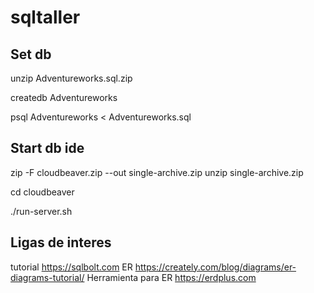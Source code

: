 # sqltaller

## Set db
unzip Adventureworks.sql.zip

createdb Adventureworks

psql Adventureworks < Adventureworks.sql

## Start db ide
zip -F cloudbeaver.zip --out single-archive.zip
unzip single-archive.zip

cd cloudbeaver

./run-server.sh

## Ligas de interes
tutorial https://sqlbolt.com
ER https://creately.com/blog/diagrams/er-diagrams-tutorial/
Herramienta para ER https://erdplus.com
